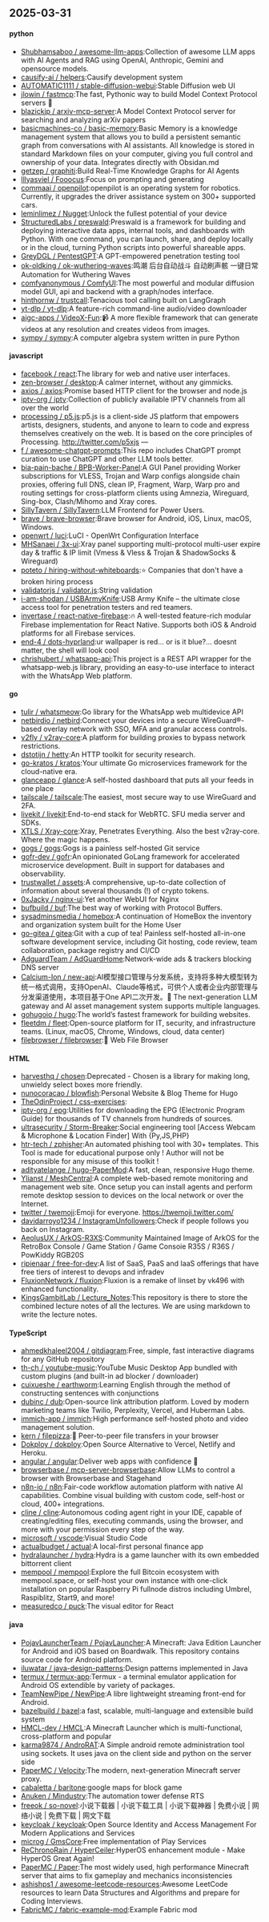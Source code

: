 ## 2025-03-31

#### python
* [Shubhamsaboo / awesome-llm-apps](https://github.com/Shubhamsaboo/awesome-llm-apps):Collection of awesome LLM apps with AI Agents and RAG using OpenAI, Anthropic, Gemini and opensource models.
* [causify-ai / helpers](https://github.com/causify-ai/helpers):Causify development system
* [AUTOMATIC1111 / stable-diffusion-webui](https://github.com/AUTOMATIC1111/stable-diffusion-webui):Stable Diffusion web UI
* [jlowin / fastmcp](https://github.com/jlowin/fastmcp):The fast, Pythonic way to build Model Context Protocol servers 🚀
* [blazickjp / arxiv-mcp-server](https://github.com/blazickjp/arxiv-mcp-server):A Model Context Protocol server for searching and analyzing arXiv papers
* [basicmachines-co / basic-memory](https://github.com/basicmachines-co/basic-memory):Basic Memory is a knowledge management system that allows you to build a persistent semantic graph from conversations with AI assistants. All knowledge is stored in standard Markdown files on your computer, giving you full control and ownership of your data. Integrates directly with Obsidan.md
* [getzep / graphiti](https://github.com/getzep/graphiti):Build Real-Time Knowledge Graphs for AI Agents
* [lllyasviel / Fooocus](https://github.com/lllyasviel/Fooocus):Focus on prompting and generating
* [commaai / openpilot](https://github.com/commaai/openpilot):openpilot is an operating system for robotics. Currently, it upgrades the driver assistance system on 300+ supported cars.
* [leminlimez / Nugget](https://github.com/leminlimez/Nugget):Unlock the fullest potential of your device
* [StructuredLabs / preswald](https://github.com/StructuredLabs/preswald):Preswald is a framework for building and deploying interactive data apps, internal tools, and dashboards with Python. With one command, you can launch, share, and deploy locally or in the cloud, turning Python scripts into powerful shareable apps.
* [GreyDGL / PentestGPT](https://github.com/GreyDGL/PentestGPT):A GPT-empowered penetration testing tool
* [ok-oldking / ok-wuthering-waves](https://github.com/ok-oldking/ok-wuthering-waves):鸣潮 后台自动战斗 自动刷声骸 一键日常 Automation for Wuthering Waves
* [comfyanonymous / ComfyUI](https://github.com/comfyanonymous/ComfyUI):The most powerful and modular diffusion model GUI, api and backend with a graph/nodes interface.
* [hinthornw / trustcall](https://github.com/hinthornw/trustcall):Tenacious tool calling built on LangGraph
* [yt-dlp / yt-dlp](https://github.com/yt-dlp/yt-dlp):A feature-rich command-line audio/video downloader
* [aigc-apps / VideoX-Fun](https://github.com/aigc-apps/VideoX-Fun):📹 A more flexible framework that can generate videos at any resolution and creates videos from images.
* [sympy / sympy](https://github.com/sympy/sympy):A computer algebra system written in pure Python

#### javascript
* [facebook / react](https://github.com/facebook/react):The library for web and native user interfaces.
* [zen-browser / desktop](https://github.com/zen-browser/desktop):A calmer internet, without any gimmicks.
* [axios / axios](https://github.com/axios/axios):Promise based HTTP client for the browser and node.js
* [iptv-org / iptv](https://github.com/iptv-org/iptv):Collection of publicly available IPTV channels from all over the world
* [processing / p5.js](https://github.com/processing/p5.js):p5.js is a client-side JS platform that empowers artists, designers, students, and anyone to learn to code and express themselves creatively on the web. It is based on the core principles of Processing. http://twitter.com/p5xjs —
* [f / awesome-chatgpt-prompts](https://github.com/f/awesome-chatgpt-prompts):This repo includes ChatGPT prompt curation to use ChatGPT and other LLM tools better.
* [bia-pain-bache / BPB-Worker-Panel](https://github.com/bia-pain-bache/BPB-Worker-Panel):A GUI Panel providing Worker subscriptions for VLESS, Trojan and Warp configs alongside chain proxies, offering full DNS, clean IP, Fragment, Warp, Warp pro and routing settings for cross-platform clients using Amnezia, Wireguard, Sing-box, Clash/Mihomo and Xray cores.
* [SillyTavern / SillyTavern](https://github.com/SillyTavern/SillyTavern):LLM Frontend for Power Users.
* [brave / brave-browser](https://github.com/brave/brave-browser):Brave browser for Android, iOS, Linux, macOS, Windows.
* [openwrt / luci](https://github.com/openwrt/luci):LuCI - OpenWrt Configuration Interface
* [MHSanaei / 3x-ui](https://github.com/MHSanaei/3x-ui):Xray panel supporting multi-protocol multi-user expire day & traffic & IP limit (Vmess & Vless & Trojan & ShadowSocks & Wireguard)
* [poteto / hiring-without-whiteboards](https://github.com/poteto/hiring-without-whiteboards):⭐️ Companies that don't have a broken hiring process
* [validatorjs / validator.js](https://github.com/validatorjs/validator.js):String validation
* [i-am-shodan / USBArmyKnife](https://github.com/i-am-shodan/USBArmyKnife):USB Army Knife – the ultimate close access tool for penetration testers and red teamers.
* [invertase / react-native-firebase](https://github.com/invertase/react-native-firebase):🔥 A well-tested feature-rich modular Firebase implementation for React Native. Supports both iOS & Android platforms for all Firebase services.
* [end-4 / dots-hyprland](https://github.com/end-4/dots-hyprland):ur wallpaper is red... or is it blue?... doesnt matter, the shell will look cool
* [chrishubert / whatsapp-api](https://github.com/chrishubert/whatsapp-api):This project is a REST API wrapper for the whatsapp-web.js library, providing an easy-to-use interface to interact with the WhatsApp Web platform.

#### go
* [tulir / whatsmeow](https://github.com/tulir/whatsmeow):Go library for the WhatsApp web multidevice API
* [netbirdio / netbird](https://github.com/netbirdio/netbird):Connect your devices into a secure WireGuard®-based overlay network with SSO, MFA and granular access controls.
* [v2fly / v2ray-core](https://github.com/v2fly/v2ray-core):A platform for building proxies to bypass network restrictions.
* [dstotijn / hetty](https://github.com/dstotijn/hetty):An HTTP toolkit for security research.
* [go-kratos / kratos](https://github.com/go-kratos/kratos):Your ultimate Go microservices framework for the cloud-native era.
* [glanceapp / glance](https://github.com/glanceapp/glance):A self-hosted dashboard that puts all your feeds in one place
* [tailscale / tailscale](https://github.com/tailscale/tailscale):The easiest, most secure way to use WireGuard and 2FA.
* [livekit / livekit](https://github.com/livekit/livekit):End-to-end stack for WebRTC. SFU media server and SDKs.
* [XTLS / Xray-core](https://github.com/XTLS/Xray-core):Xray, Penetrates Everything. Also the best v2ray-core. Where the magic happens.
* [gogs / gogs](https://github.com/gogs/gogs):Gogs is a painless self-hosted Git service
* [gofr-dev / gofr](https://github.com/gofr-dev/gofr):An opinionated GoLang framework for accelerated microservice development. Built in support for databases and observability.
* [trustwallet / assets](https://github.com/trustwallet/assets):A comprehensive, up-to-date collection of information about several thousands (!) of crypto tokens.
* [0xJacky / nginx-ui](https://github.com/0xJacky/nginx-ui):Yet another WebUI for Nginx
* [bufbuild / buf](https://github.com/bufbuild/buf):The best way of working with Protocol Buffers.
* [sysadminsmedia / homebox](https://github.com/sysadminsmedia/homebox):A continuation of HomeBox the inventory and organization system built for the Home User
* [go-gitea / gitea](https://github.com/go-gitea/gitea):Git with a cup of tea! Painless self-hosted all-in-one software development service, including Git hosting, code review, team collaboration, package registry and CI/CD
* [AdguardTeam / AdGuardHome](https://github.com/AdguardTeam/AdGuardHome):Network-wide ads & trackers blocking DNS server
* [Calcium-Ion / new-api](https://github.com/Calcium-Ion/new-api):AI模型接口管理与分发系统，支持将多种大模型转为统一格式调用，支持OpenAI、Claude等格式，可供个人或者企业内部管理与分发渠道使用，本项目基于One API二次开发。🍥 The next-generation LLM gateway and AI asset management system supports multiple languages.
* [gohugoio / hugo](https://github.com/gohugoio/hugo):The world’s fastest framework for building websites.
* [fleetdm / fleet](https://github.com/fleetdm/fleet):Open-source platform for IT, security, and infrastructure teams. (Linux, macOS, Chrome, Windows, cloud, data center)
* [filebrowser / filebrowser](https://github.com/filebrowser/filebrowser):📂 Web File Browser

#### HTML
* [harvesthq / chosen](https://github.com/harvesthq/chosen):Deprecated - Chosen is a library for making long, unwieldy select boxes more friendly.
* [nunocoracao / blowfish](https://github.com/nunocoracao/blowfish):Personal Website & Blog Theme for Hugo
* [TheOdinProject / css-exercises](https://github.com/TheOdinProject/css-exercises):
* [iptv-org / epg](https://github.com/iptv-org/epg):Utilities for downloading the EPG (Electronic Program Guide) for thousands of TV channels from hundreds of sources.
* [ultrasecurity / Storm-Breaker](https://github.com/ultrasecurity/Storm-Breaker):Social engineering tool [Access Webcam & Microphone & Location Finder] With {Py,JS,PHP}
* [htr-tech / zphisher](https://github.com/htr-tech/zphisher):An automated phishing tool with 30+ templates. This Tool is made for educational purpose only ! Author will not be responsible for any misuse of this toolkit !
* [adityatelange / hugo-PaperMod](https://github.com/adityatelange/hugo-PaperMod):A fast, clean, responsive Hugo theme.
* [Ylianst / MeshCentral](https://github.com/Ylianst/MeshCentral):A complete web-based remote monitoring and management web site. Once setup you can install agents and perform remote desktop session to devices on the local network or over the Internet.
* [twitter / twemoji](https://github.com/twitter/twemoji):Emoji for everyone. https://twemoji.twitter.com/
* [davidarroyo1234 / InstagramUnfollowers](https://github.com/davidarroyo1234/InstagramUnfollowers):Check if people follows you back on Instagram.
* [AeolusUX / ArkOS-R3XS](https://github.com/AeolusUX/ArkOS-R3XS):Community Maintained Image of ArkOS for the RetroBox Console / Game Station / Game Consoie R35S / R36S / PowKiddy RGB20S
* [ripienaar / free-for-dev](https://github.com/ripienaar/free-for-dev):A list of SaaS, PaaS and IaaS offerings that have free tiers of interest to devops and infradev
* [FluxionNetwork / fluxion](https://github.com/FluxionNetwork/fluxion):Fluxion is a remake of linset by vk496 with enhanced functionality.
* [KingsGambitLab / Lecture_Notes](https://github.com/KingsGambitLab/Lecture_Notes):This repository is there to store the combined lecture notes of all the lectures. We are using markdown to write the lecture notes.

#### TypeScript
* [ahmedkhaleel2004 / gitdiagram](https://github.com/ahmedkhaleel2004/gitdiagram):Free, simple, fast interactive diagrams for any GitHub repository
* [th-ch / youtube-music](https://github.com/th-ch/youtube-music):YouTube Music Desktop App bundled with custom plugins (and built-in ad blocker / downloader)
* [cuixueshe / earthworm](https://github.com/cuixueshe/earthworm):Learning English through the method of constructing sentences with conjunctions
* [dubinc / dub](https://github.com/dubinc/dub):Open-source link attribution platform. Loved by modern marketing teams like Twilio, Perplexity, Vercel, and Huberman Labs.
* [immich-app / immich](https://github.com/immich-app/immich):High performance self-hosted photo and video management solution.
* [kern / filepizza](https://github.com/kern/filepizza):🍕 Peer-to-peer file transfers in your browser
* [Dokploy / dokploy](https://github.com/Dokploy/dokploy):Open Source Alternative to Vercel, Netlify and Heroku.
* [angular / angular](https://github.com/angular/angular):Deliver web apps with confidence 🚀
* [browserbase / mcp-server-browserbase](https://github.com/browserbase/mcp-server-browserbase):Allow LLMs to control a browser with Browserbase and Stagehand
* [n8n-io / n8n](https://github.com/n8n-io/n8n):Fair-code workflow automation platform with native AI capabilities. Combine visual building with custom code, self-host or cloud, 400+ integrations.
* [cline / cline](https://github.com/cline/cline):Autonomous coding agent right in your IDE, capable of creating/editing files, executing commands, using the browser, and more with your permission every step of the way.
* [microsoft / vscode](https://github.com/microsoft/vscode):Visual Studio Code
* [actualbudget / actual](https://github.com/actualbudget/actual):A local-first personal finance app
* [hydralauncher / hydra](https://github.com/hydralauncher/hydra):Hydra is a game launcher with its own embedded bittorrent client
* [mempool / mempool](https://github.com/mempool/mempool):Explore the full Bitcoin ecosystem with mempool.space, or self-host your own instance with one-click installation on popular Raspberry Pi fullnode distros including Umbrel, Raspiblitz, Start9, and more!
* [measuredco / puck](https://github.com/measuredco/puck):The visual editor for React

#### java
* [PojavLauncherTeam / PojavLauncher](https://github.com/PojavLauncherTeam/PojavLauncher):A Minecraft: Java Edition Launcher for Android and iOS based on Boardwalk. This repository contains source code for Android platform.
* [iluwatar / java-design-patterns](https://github.com/iluwatar/java-design-patterns):Design patterns implemented in Java
* [termux / termux-app](https://github.com/termux/termux-app):Termux - a terminal emulator application for Android OS extendible by variety of packages.
* [TeamNewPipe / NewPipe](https://github.com/TeamNewPipe/NewPipe):A libre lightweight streaming front-end for Android.
* [bazelbuild / bazel](https://github.com/bazelbuild/bazel):a fast, scalable, multi-language and extensible build system
* [HMCL-dev / HMCL](https://github.com/HMCL-dev/HMCL):A Minecraft Launcher which is multi-functional, cross-platform and popular
* [karma9874 / AndroRAT](https://github.com/karma9874/AndroRAT):A Simple android remote administration tool using sockets. It uses java on the client side and python on the server side
* [PaperMC / Velocity](https://github.com/PaperMC/Velocity):The modern, next-generation Minecraft server proxy.
* [cabaletta / baritone](https://github.com/cabaletta/baritone):google maps for block game
* [Anuken / Mindustry](https://github.com/Anuken/Mindustry):The automation tower defense RTS
* [freeok / so-novel](https://github.com/freeok/so-novel):小说下载器 | 小说下载工具 | 小说下载神器 | 免费小说 | 网络小说 | 免费下载 | 网文下载
* [keycloak / keycloak](https://github.com/keycloak/keycloak):Open Source Identity and Access Management For Modern Applications and Services
* [microg / GmsCore](https://github.com/microg/GmsCore):Free implementation of Play Services
* [ReChronoRain / HyperCeiler](https://github.com/ReChronoRain/HyperCeiler):HyperOS enhancement module - Make HyperOS Great Again!
* [PaperMC / Paper](https://github.com/PaperMC/Paper):The most widely used, high performance Minecraft server that aims to fix gameplay and mechanics inconsistencies
* [ashishps1 / awesome-leetcode-resources](https://github.com/ashishps1/awesome-leetcode-resources):Awesome LeetCode resources to learn Data Structures and Algorithms and prepare for Coding Interviews.
* [FabricMC / fabric-example-mod](https://github.com/FabricMC/fabric-example-mod):Example Fabric mod
